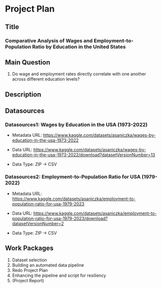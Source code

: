 # Project Plan

## Title
### Comparative Analysis of Wages and Employment-to-Population Ratio by Education in the United States

## Main Question
1. Do wage and employment rates directly correlate with one another across different education levels?

## Description


## Datasources

### Datasources1: Wages by Education in the USA (1973-2022)

* Metadata URL: <https://www.kaggle.com/datasets/asaniczka/wages-by-education-in-the-usa-1973-2022>

* Data URL: <https://www.kaggle.com/datasets/asaniczka/wages-by-education-in-the-usa-1973-2022/download?datasetVersionNumber=13>

*  Data Type: ZIP -> CSV

### Datasources2: Employment-to-Population Ratio for USA (1979-2022)

* Metadata URL: <https://www.kaggle.com/datasets/asaniczka/employment-to-population-ratio-for-usa-1979-2023>

* Data URL: <https://www.kaggle.com/datasets/asaniczka/employment-to-population-ratio-for-usa-1979-2023/download?datasetVersionNumber=2>

*  Data Type: ZIP -> CSV

## Work Packages

<!-- List of work packages ordered sequentially, each pointing to an issue with more details. -->

1. Dataset selection
3. Building an automated data pipeline
4. Redo Project Plan
5. Enhancing the pipeline and script for resiliency
6. (Project Report) 
